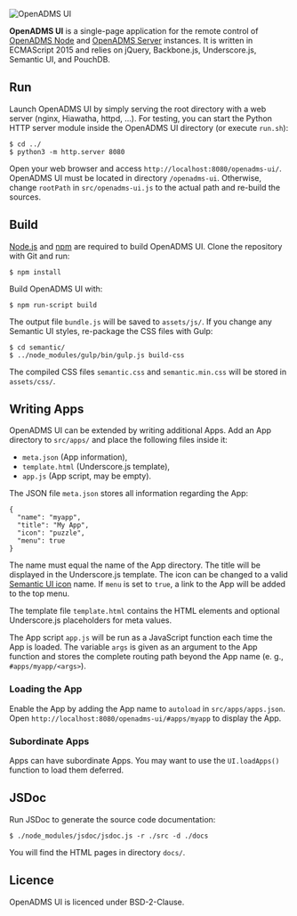 ![OpenADMS UI](https://www.dabamos.de/github/openadms.png)

**OpenADMS UI** is a single-page application for the remote control of
[OpenADMS Node](https://github.com/dabamos/openadms-node/) and
[OpenADMS Server](https://github.com/dabamos/openadms-server/)
instances. It is written in ECMAScript 2015 and relies on jQuery, Backbone.js,
Underscore.js, Semantic UI, and PouchDB.

## Run
Launch OpenADMS UI by simply serving the root directory with a web server
(nginx, Hiawatha, httpd, …). For testing, you can start the Python HTTP server
module inside the OpenADMS UI directory (or execute ``run.sh``):
```
$ cd ../
$ python3 -m http.server 8080
```
Open your web browser and access ``http://localhost:8080/openadms-ui/``.
OpenADMS UI must be located in directory ``/openadms-ui``. Otherwise, change
``rootPath`` in ``src/openadms-ui.js`` to the actual path and re-build the
sources.

## Build
[Node.js](https://nodejs.org/) and [npm](https://www.npmjs.com/) are
required to build OpenADMS UI. Clone the repository with Git and run:
```
$ npm install
```
Build OpenADMS UI with:
```
$ npm run-script build
```
The output file ``bundle.js`` will be saved to ``assets/js/``. If you change
any Semantic UI styles, re-package the CSS files with Gulp:
```
$ cd semantic/
$ ../node_modules/gulp/bin/gulp.js build-css
```
The compiled CSS files ``semantic.css`` and ``semantic.min.css`` will be
stored in ``assets/css/``.

## Writing Apps
OpenADMS UI can be extended by writing additional Apps. Add an App directory to
``src/apps/`` and place the following files inside it:

* ``meta.json`` (App information),
* ``template.html`` (Underscore.js template),
* ``app.js`` (App script, may be empty).

The JSON file ``meta.json`` stores all information regarding the App:
```
{
  "name": "myapp",
  "title": "My App",
  "icon": "puzzle",
  "menu": true
}
```
The name must equal the name of the App directory. The title will be displayed
in the Underscore.js template. The icon can be changed to a valid
[Semantic UI icon](https://semantic-ui.com/elements/icon.html) name. If
``menu`` is set to ``true``, a link to the App will be added to the top menu.

The template file ``template.html`` contains the HTML elements and optional
Underscore.js placeholders for meta values.

The App script ``app.js`` will be run as a JavaScript function each time the App
is loaded. The variable ``args`` is given as an argument to the App function and
stores the complete routing path beyond the App name (e. g.,
``#apps/myapp/<args>``).

### Loading the App
Enable the App by adding the App name to ``autoload`` in ``src/apps/apps.json``.
Open ``http://localhost:8080/openadms-ui/#apps/myapp`` to display the App.

### Subordinate Apps
Apps can have subordinate Apps. You may want to use the ``UI.loadApps()``
function to load them deferred.

## JSDoc
Run JSDoc to generate the source code documentation:
```
$ ./node_modules/jsdoc/jsdoc.js -r ./src -d ./docs
```
You will find the HTML pages in directory ``docs/``.

## Licence
OpenADMS UI is licenced under BSD-2-Clause.
